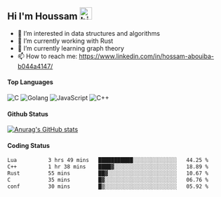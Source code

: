 ## Hi I'm Houssam <img src="https://user-images.githubusercontent.com/1303154/88677602-1635ba80-d120-11ea-84d8-d263ba5fc3c0.gif" width="28px" alt="hi">

- 👀 I’m interested in data structures and algorithms
- 🔭 I’m currently working with Rust
- 🌱 I’m currently learning graph theory
- 📫 How to reach me: https://www.linkedin.com/in/hossam-abouiba-b044a4147/

#### Top Languages

![C](https://img.shields.io/badge/c-%2300599C.svg?style=for-the-badge&logo=c&logoColor=white)
![Golang](https://img.shields.io/badge/go-blue?style=for-the-badge&logo=Goland)
![JavaScript](https://img.shields.io/badge/javascript-%23323330.svg?style=for-the-badge&logo=javascript&logoColor=%23F7DF1E)
![C++](https://img.shields.io/badge/C%2B%2B-blue?style=for-the-badge&logo=C%2B%2B)


#### Github Status
[![Anurag's GitHub stats](https://github-readme-stats.vercel.app/api?username=0xhoussam&theme=tokyonight)](https://github.com/anuraghazra/github-readme-stats)

#### Coding Status
<!--START_SECTION:waka-->

```txt
Lua          3 hrs 49 mins   ███████████░░░░░░░░░░░░░░   44.25 %
C++          1 hr 38 mins    ████▓░░░░░░░░░░░░░░░░░░░░   18.89 %
Rust         55 mins         ██▓░░░░░░░░░░░░░░░░░░░░░░   10.67 %
C            35 mins         █▓░░░░░░░░░░░░░░░░░░░░░░░   06.76 %
conf         30 mins         █▒░░░░░░░░░░░░░░░░░░░░░░░   05.92 %
```

<!--END_SECTION:waka-->
